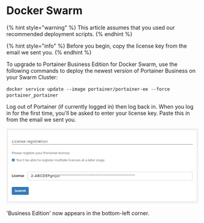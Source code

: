 # Docker Swarm

{% hint style="warning" %}
This article assumes that you used our recommended deployment scripts.
{% endhint %}

{% hint style="info" %}
Before you begin, copy the license key from the email we sent you.
{% endhint %}

To upgrade to Portainer Business Edition for Docker Swarm, use the following commands to deploy the newest version of Portainer Business on your Swarm Cluster:

```text
docker service update --image portainer/portainer-ee --force portainer_portainer
```

Log out of Portainer \(if currently logged in\) then log back in. When you log in for the first time, you'll be asked to enter your license key. Paste this in from the email we sent you.

![](../../../.gitbook/assets/upgrade-license.png)

'Business Edition' now appears in the bottom-left corner.


